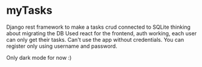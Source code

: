# myTasks
Django rest framework to make a tasks crud connected to SQLite thinking about migrating the DB
Used react for the frontend, auth working, each user can only get their tasks. Can't use the app without credentials. You can register only using username and password.

Only dark mode for now :)
